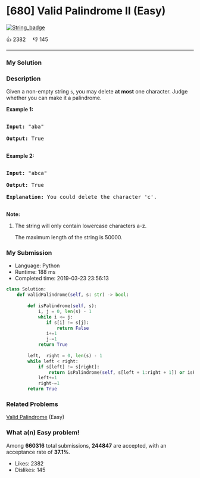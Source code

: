 # [680] Valid Palindrome II (Easy)

[![String_badge](https://img.shields.io/badge/topic-String-green.svg)](https://leetcode.com/problems/valid-palindrome-ii/) 

:+1: 2382 &nbsp; &nbsp; :thumbsdown: 145

---

### My Solution


### Description
<p>
Given a non-empty string <code>s</code>, you may delete <b>at most</b> one character.  Judge whether you can make it a palindrome.
</p>

<p><b>Example 1:</b><br />
<pre>
<b>Input:</b> "aba"
<b>Output:</b> True
</pre>
</p>

<p><b>Example 2:</b><br />
<pre>
<b>Input:</b> "abca"
<b>Output:</b> True
<b>Explanation:</b> You could delete the character 'c'.
</pre>
</p>

<p><b>Note:</b><br>
<ol>
<li>The string will only contain lowercase characters a-z.
The maximum length of the string is 50000.</li>
</ol>
</p>


### My Submission

- Language: Python
- Runtime: 188 ms
- Completed time: 2019-03-23 23:56:13

```Python
class Solution:
    def validPalindrome(self, s: str) -> bool:
        
        def isPalindrome(self, s):
            i, j = 0, len(s) - 1
            while i <= j:
               if s[i] != s[j]:
                   return False
               i+=1
               j-=1
            return True
        
        left,  right = 0, len(s) - 1
        while left < right:
            if s[left] != s[right]:
                return isPalindrome(self, s[left + 1:right + 1]) or isPalindrome(self, s[left:right])
            left+=1
            right-=1
        return True
```


### Related Problems
[Valid Palindrome](https://leetcode.com/problems/valid-palindrome/) (Easy) <br>



### What a(n) Easy problem!
Among **660316** total submissions, **244847** are accepted, with an acceptance rate of **37.1%**. <br>

- Likes: 2382
- Dislikes: 145

